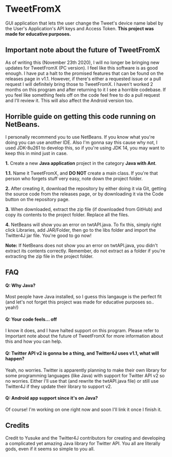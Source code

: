 # TweetFromX

GUI application that lets the user change the Tweet's device name label by the User's Application's API keys and Access Token.
**This project was made for educative purposes.**

## Important note about the future of TweetFromX
As of writing this (November 23th 2020), I will no longer be bringing new updates for TweetFromX (PC version). I feel like this software is as good enough.
I have put a halt to the promised features that can be found on the releases page in v1.1. However, if there's either a requested issue or a pull request I will definitely bring those to TweetFromX. I haven't worked 2 months on this program and after returning to it I see a horrible codebase. If you feel like something feels off on the code feel free to do a pull request and I'll review it. This will also affect the Android version too.

## Horrible guide on getting this code running on NetBeans.

I personally recommend you to use NetBeans. If you know what you're doing you can use another IDE.
Also I'm gonna say this cause why not, I used JDK-8u261 to develop this, so if you're using JDK 14, you may want to keep this in mind just in case.

**1.** Create a new **Java application** project in the category **Java with Ant**.

**1.1.** Name it TweetFromX, and **DO NOT** create a main class. If you're that person who forgets stuff very easy, note down the project folder.

**2.** After creating it, download the repository by either doing it via Git, getting the source code from the releases page, or by downloading it via the Code button on the repository page.

**3.** When downloaded, extract the zip file (if downloaded from GitHub) and copy its contents to the project folder. Replace all the files.

**4.** NetBeans will show you an error on twtAPI.java. To fix this, simply right click Libraries, add JAR/Folder, then go to the libs folder and import the Twitter4J jar file. You're good to go now!

**Note:** If NetBeans does not show you an error on twtAPI.java, you didn't extract its contents correctly. Remember, do not extract as a folder if you're extracting the zip file in the project folder.


## FAQ

#### Q: Why Java?
Most people have Java installed, so I guess this langauge is the perfect fit (and let's not forget this project was made for educative purposes so.. yeah!)

#### Q: Your code feels... off
I know it does, and I have halted support on this program. Please refer to Important note about the future of TweetFromX for more information about this and how you can help. 

#### Q: Twitter API v2 is gonna be a thing, and Twitter4J uses v1.1, what will happen?
Yeah, no worries. Twitter is apparently planning to make their own library for some programming languages (like Java) with support for Twitter API v2 so no worries. Either I'll use that (and rewrite the twtAPI.java file) or still use Twitter4J if they update their library to support v2.

#### Q: Android app support since it's on Java? 
Of course! I'm working on one right now and soon I'll link it once I finish it.

## Credits

Credit to Yusuke and the Twitter4J contributors for creating and developing a complicated yet amazing Java library for Twitter API. You all are literally gods, even if it seems so simple to you all.
